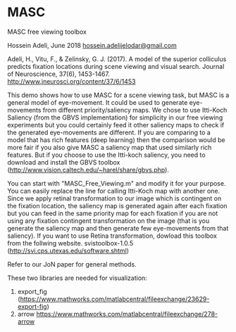# MASC

MASC free viewing toolbox 

Hossein Adeli, June 2018
hossein.adelijelodar@gmail.com 

Adeli, H., Vitu, F., & Zelinsky, G. J. (2017). A model of the superior colliculus predicts fixation locations during scene viewing and visual search. Journal of Neuroscience, 37(6), 1453-1467. http://www.jneurosci.org/content/37/6/1453

This demo shows how to use MASC for a scene viewing task, but MASC is a general model of eye-movement. It could be used to generate eye-movements from different priority/saliency maps. We chose to use Itti-Koch Saliency (from the GBVS implementation) for simplicity in our free viewing experiments but you could certainly feed it other saliency maps to check if the generated eye-movements are different. If you are comparing to a model that has rich features (deep learning) then the comparison would be more fair if you also give MASC a saliency map that used similarly rich features. But if you choose to use the Itti-koch saliency, you need to download and install the GBVS toolbox (http://www.vision.caltech.edu/~harel/share/gbvs.php).

You can start with "MASC_Free_Viewing.m" and modify it for your purpose. You can easily replace the line for calling Itti-Koch map with another one. Since we apply retinal transformation to our image which is contingent on the fixation location, the saliency map is generated again after each fixation but you can feed in the same priority map for each fixation if you are not using any fixation contingent transformation on the image (that is you generate the saliency map and then generate few eye-movements from that saliency). If you want to use Retina transformation, dowload this toolbox from the follwing website. 
svistoolbox-1.0.5  (http://svi.cps.utexas.edu/software.shtml)

Refer to our JoN paper for general methods.

These two libraries are needed for visualization: 

1. export_fig  (https://www.mathworks.com/matlabcentral/fileexchange/23629-export-fig)
2. arrow  https://www.mathworks.com/matlabcentral/fileexchange/278-arrow
